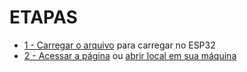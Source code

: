# ETAPAS

* [1 - Carregar o arquivo](CarEsp32BLESensoresVelocidade.ino) para carregar no ESP32
* [2 - Acessar a página](https://aqmoreira.github.io/SeriesCarEsp32/BLECARESP32/SensoresVelocidade/caresp32sensoresVelocidade.html)
  ou [abrir local em sua máquina]( caresp32sensoresVelocidade.html)
